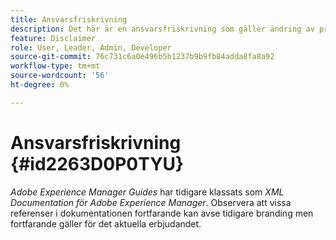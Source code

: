 ```yaml
---
title: Ansvarsfriskrivning
description: Det här är en ansvarsfriskrivning som gäller ändring av produktnamn för XML Documentation för Adobe Experience Manager till AEM Guides
feature: Disclaimer
role: User, Leader, Admin, Developer
source-git-commit: 76c731c6a0e496b5b1237b9b9fb84adda8fa8a92
workflow-type: tm+mt
source-wordcount: '56'
ht-degree: 0%

---
```


# Ansvarsfriskrivning {#id2263D0P0TYU}

*Adobe Experience Manager Guides* har tidigare klassats som *XML Documentation för Adobe Experience Manager*. Observera att vissa referenser i dokumentationen fortfarande kan avse tidigare branding men fortfarande gäller för det aktuella erbjudandet.
